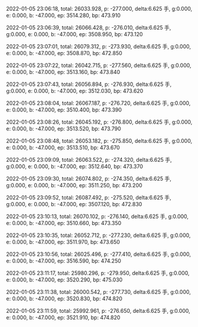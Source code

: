 2022-01-05 23:06:18, total: 26033.928, p: -277.000, delta:6.625 手, g:0.000, e: 0.000, b: -47.000, ep: 3514.280, bp: 473.910

2022-01-05 23:06:39, total: 26066.428, p: -276.010, delta:6.625 手, g:0.000, e: 0.000, b: -47.000, ep: 3508.950, bp: 473.120

2022-01-05 23:07:01, total: 26079.312, p: -273.930, delta:6.625 手, g:0.000, e: 0.000, b: -47.000, ep: 3508.870, bp: 472.850

2022-01-05 23:07:22, total: 26042.715, p: -277.560, delta:6.625 手, g:0.000, e: 0.000, b: -47.000, ep: 3513.160, bp: 473.840

2022-01-05 23:07:43, total: 26056.894, p: -276.930, delta:6.625 手, g:0.000, e: 0.000, b: -47.000, ep: 3512.030, bp: 473.620

2022-01-05 23:08:04, total: 26067.187, p: -276.720, delta:6.625 手, g:0.000, e: 0.000, b: -47.000, ep: 3510.400, bp: 473.390

2022-01-05 23:08:26, total: 26045.192, p: -276.800, delta:6.625 手, g:0.000, e: 0.000, b: -47.000, ep: 3513.520, bp: 473.790

2022-01-05 23:08:48, total: 26053.182, p: -275.850, delta:6.625 手, g:0.000, e: 0.000, b: -47.000, ep: 3513.510, bp: 473.670

2022-01-05 23:09:09, total: 26063.522, p: -274.320, delta:6.625 手, g:0.000, e: 0.000, b: -47.000, ep: 3512.640, bp: 473.370

2022-01-05 23:09:30, total: 26074.802, p: -274.350, delta:6.625 手, g:0.000, e: 0.000, b: -47.000, ep: 3511.250, bp: 473.200

2022-01-05 23:09:52, total: 26087.492, p: -275.520, delta:6.625 手, g:0.000, e: 0.000, b: -47.000, ep: 3507.120, bp: 472.830

2022-01-05 23:10:13, total: 26070.102, p: -276.140, delta:6.625 手, g:0.000, e: 0.000, b: -47.000, ep: 3510.660, bp: 473.350

2022-01-05 23:10:35, total: 26052.712, p: -277.230, delta:6.625 手, g:0.000, e: 0.000, b: -47.000, ep: 3511.970, bp: 473.650

2022-01-05 23:10:56, total: 26025.496, p: -277.410, delta:6.625 手, g:0.000, e: 0.000, b: -47.000, ep: 3516.590, bp: 474.250

2022-01-05 23:11:17, total: 25980.296, p: -279.950, delta:6.625 手, g:0.000, e: 0.000, b: -47.000, ep: 3520.290, bp: 475.030

2022-01-05 23:11:38, total: 26000.542, p: -277.730, delta:6.625 手, g:0.000, e: 0.000, b: -47.000, ep: 3520.830, bp: 474.820

2022-01-05 23:11:59, total: 25992.961, p: -276.650, delta:6.625 手, g:0.000, e: 0.000, b: -47.000, ep: 3521.910, bp: 474.820